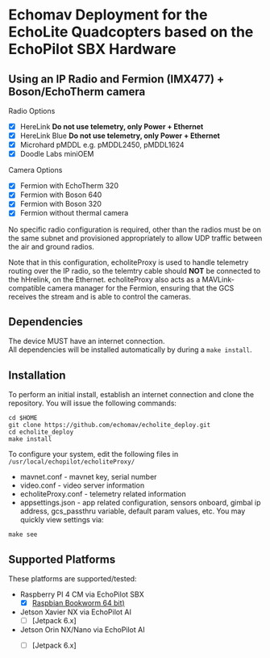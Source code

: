 # Echomav Deployment for the EchoLite Quadcopters based on the EchoPilot SBX Hardware 

## Using an IP Radio and Fermion (IMX477) + Boson/EchoTherm camera
Radio Options
- [x] HereLink **Do not use telemetry, only Power + Ethernet**
- [x] HereLink Blue **Do not use telemetry, only Power + Ethernet**
- [x] Microhard pMDDL e.g. pMDDL2450, pMDDL1624
- [x] Doodle Labs miniOEM

Camera Options
- [x] Fermion with EchoTherm 320
- [x] Fermion with Boson 640
- [x] Fermion with Boson 320
- [x] Fermion without thermal camera

No specific radio configuration is required, other than the radios must be on the same subnet and provisioned appropriately to allow UDP traffic between the air and ground radios.  

Note that in this configuration, echoliteProxy is used to handle telemetry routing over the IP radio, so the telemtry cable should **NOT** be connected to the hHrelink, on the Ethernet. echoliteProxy also acts as a MAVLink-compatible camera manager for the Fermion, ensuring that the GCS receives the stream and is able to control the cameras.

## Dependencies

The device MUST have an internet connection.  
All dependencies will be installed automatically by during a `make install`.

## Installation

To perform an initial install, establish an internet connection and clone the repository.
You will issue the following commands:
```
cd $HOME
git clone https://github.com/echomav/echolite_deploy.git
cd echolite_deploy
make install
```

To configure your system, edit the following files in `/usr/local/echopilot/echoliteProxy/`  
- mavnet.conf - mavnet key, serial number    
- video.conf - video server information  
- echoliteProxy.conf - telemetry related information
- appsettings.json - app related configuration, sensors onboard, gimbal ip address, gcs_passthru variable, default param values, etc.
You may quickly view settings via:
```
make see
```

## Supported Platforms
These platforms are supported/tested:

 * Raspberry PI 4 CM via EchoPilot SBX
   - [x] [Raspbian Bookworm 64 bit)](https://www.raspberrypi.org/downloads/raspbian/)
 * Jetson Xavier NX via EchoPilot AI
   - [ ] [Jetpack 6.x]
* Jetson Orin NX/Nano via EchoPilot AI
   - [ ] [Jetpack 6.x]

